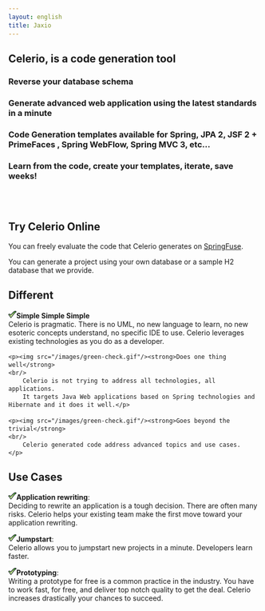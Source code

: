 ```yaml
---
layout: english
title: Jaxio
---
```


<div>
<style>
div#message {
	background-color: lightgrey;
}
#actualites ul li {
	margin-left: 0px;
}

</style>
<section id="message" class="span-24 last">
	<h1>Celerio, is a code generation tool</h1>
	<h3>
		Reverse your database schema
	</h3>
	<h3>
		Generate advanced web application using the latest standards in a minute
	</h3>
	<h3>
		Code Generation templates available for Spring, JPA 2, JSF 2 + PrimeFaces , Spring WebFlow, Spring MVC 3, etc...
	</h3>
	<h3>
		Learn from the code, create your templates, iterate, save weeks!
	</h3>
	<br/>
	<br/>
</section>
<section id="springfuse" class="span-8">
	<h1>Try Celerio Online</h1>
	<p>
		You can freely evaluate the code that Celerio generates on <a href="www.springfuse.com">SpringFuse</a>.  
	</p>
	<p>
		You can generate a project using your own database or a sample H2 database that we provide.  
	</p>
</section>
<section id="success-story" class="span-8">
	<h1>Different</h1>
	<p><img src="/images/green-check.gif"/><strong>Simple Simple Simple</strong>
	<br/>
		Celerio is pragmatic. There is no UML, no new language to learn, no new esoteric concepts understand, no specific IDE to use.
		Celerio leverages existing technologies as you do as a developer.
	</p>

	<p><img src="/images/green-check.gif"/><strong>Does one thing well</strong>
	<br/>
		Celerio is not trying to address all technologies, all applications.
		It targets Java Web applications based on Spring technologies and Hibernate and it does it well.</p>

	<p><img src="/images/green-check.gif"/><strong>Goes beyond the trivial</strong>
	<br/>
		Celerio generated code address advanced topics and use cases.
	</p>

</section>
<section id="actualites" class="span-8 last">
	<h1>Use Cases</h1>

<p><img src="/images/green-check.gif"/><strong>Application rewriting</strong>:
<br/>Deciding to rewrite an application is a tough decision. 
There are often many risks. Celerio helps your existing team make the first move toward your application rewriting.</p>

<p><img src="/images/green-check.gif"/><strong>Jumpstart</strong>:
<br/>Celerio allows you to jumpstart new projects in a minute. Developers learn faster.
</p>

<p><img src="/images/green-check.gif"/><strong>Prototyping</strong>:
<br/>Writing a prototype for free is a common practice in the industry.
You have to work fast, for free, and deliver top notch quality to get the deal.
Celerio increases drastically your chances to succeed.</p>



</section>
</div>
